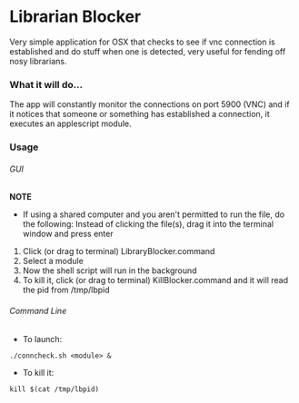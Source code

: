 # Librarian Blocker
Very simple application for OSX that checks to see if vnc connection is established and do stuff when one is detected, very useful for fending off nosy librarians.

### What it will do...
The app will constantly monitor the connections on port 5900 (VNC) and if it notices that someone or something has established a connection, it executes an applescript module.

### Usage
###### GUI
**NOTE** 
- If using a shared computer and you aren't permitted to run the file, do the following: Instead of clicking the file(s), drag it into the terminal window and press enter

1. Click (or drag to terminal) LibraryBlocker.command
2. Select a module
3. Now the shell script will run in the background
4. To kill it, click (or drag to terminal) KillBlocker.command and it will read the pid from /tmp/lbpid

###### Command Line
- To launch:
```
./conncheck.sh <module> &
```
- To kill it:
```
kill $(cat /tmp/lbpid)
```
